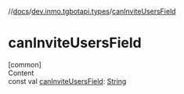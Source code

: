 //[docs](../../index.md)/[dev.inmo.tgbotapi.types](index.md)/[canInviteUsersField](can-invite-users-field.md)



# canInviteUsersField  
[common]  
Content  
const val [canInviteUsersField](can-invite-users-field.md): [String](https://kotlinlang.org/api/latest/jvm/stdlib/kotlin/-string/index.html)  



